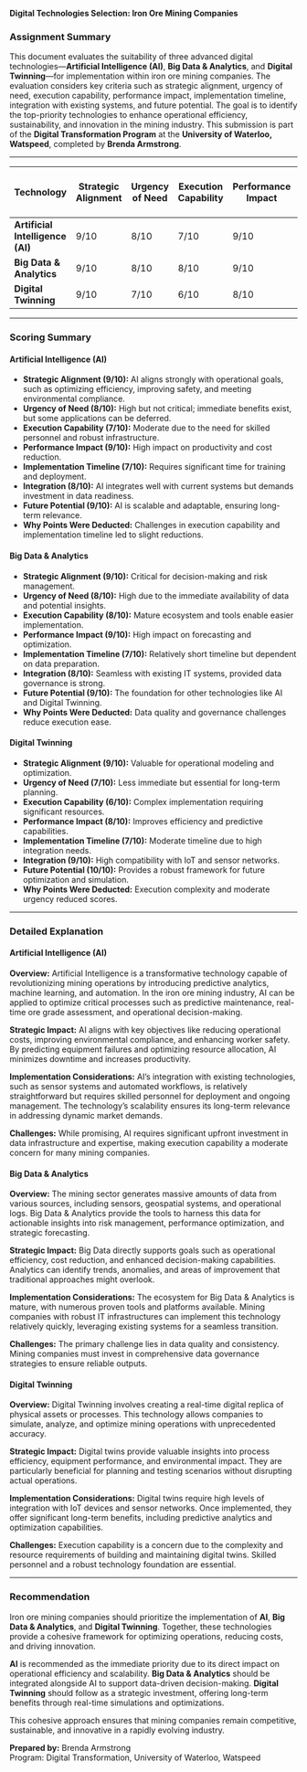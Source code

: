 **Digital Technologies Selection: Iron Ore Mining Companies**

### Assignment Summary

This document evaluates the suitability of three advanced digital technologies—**Artificial Intelligence (AI)**, **Big Data & Analytics**, and **Digital Twinning**—for implementation within iron ore mining companies. The evaluation considers key criteria such as strategic alignment, urgency of need, execution capability, performance impact, implementation timeline, integration with existing systems, and future potential. The goal is to identify the top-priority technologies to enhance operational efficiency, sustainability, and innovation in the mining industry. This submission is part of the **Digital Transformation Program** at the **University of Waterloo, Watspeed**, completed by **Brenda Armstrong**.

---

| **Technology**                   | **Strategic Alignment** | **Urgency of Need** | **Execution Capability** | **Performance Impact** | **Implementation Timeline** | **Integration with Existing Technology** | **Future Potential** | **Total** |
| -------------------------------- | ----------------------- | ------------------- | ------------------------ | ---------------------- | --------------------------- | ---------------------------------------- | -------------------- | --------- |
| **Artificial Intelligence (AI)** | 9/10                    | 8/10                | 7/10                     | 9/10                   | 7/10                        | 8/10                                     | 9/10                 | 57/70     |
| **Big Data & Analytics**         | 9/10                    | 8/10                | 8/10                     | 9/10                   | 7/10                        | 8/10                                     | 9/10                 | 58/70     |
| **Digital Twinning**             | 9/10                    | 7/10                | 6/10                     | 8/10                   | 7/10                        | 9/10                                     | 10/10                | 56/70     |

---

### Scoring Summary

#### Artificial Intelligence (AI)
- **Strategic Alignment (9/10):** AI aligns strongly with operational goals, such as optimizing efficiency, improving safety, and meeting environmental compliance.
- **Urgency of Need (8/10):** High but not critical; immediate benefits exist, but some applications can be deferred.
- **Execution Capability (7/10):** Moderate due to the need for skilled personnel and robust infrastructure.
- **Performance Impact (9/10):** High impact on productivity and cost reduction.
- **Implementation Timeline (7/10):** Requires significant time for training and deployment.
- **Integration (8/10):** AI integrates well with current systems but demands investment in data readiness.
- **Future Potential (9/10):** AI is scalable and adaptable, ensuring long-term relevance.
- **Why Points Were Deducted:** Challenges in execution capability and implementation timeline led to slight reductions.

#### Big Data & Analytics
- **Strategic Alignment (9/10):** Critical for decision-making and risk management.
- **Urgency of Need (8/10):** High due to the immediate availability of data and potential insights.
- **Execution Capability (8/10):** Mature ecosystem and tools enable easier implementation.
- **Performance Impact (9/10):** High impact on forecasting and optimization.
- **Implementation Timeline (7/10):** Relatively short timeline but dependent on data preparation.
- **Integration (8/10):** Seamless with existing IT systems, provided data governance is strong.
- **Future Potential (9/10):** The foundation for other technologies like AI and Digital Twinning.
- **Why Points Were Deducted:** Data quality and governance challenges reduce execution ease.

#### Digital Twinning
- **Strategic Alignment (9/10):** Valuable for operational modeling and optimization.
- **Urgency of Need (7/10):** Less immediate but essential for long-term planning.
- **Execution Capability (6/10):** Complex implementation requiring significant resources.
- **Performance Impact (8/10):** Improves efficiency and predictive capabilities.
- **Implementation Timeline (7/10):** Moderate timeline due to high integration needs.
- **Integration (9/10):** High compatibility with IoT and sensor networks.
- **Future Potential (10/10):** Provides a robust framework for future optimization and simulation.
- **Why Points Were Deducted:** Execution complexity and moderate urgency reduced scores.

---

### Detailed Explanation

#### Artificial Intelligence (AI)
**Overview:**
Artificial Intelligence is a transformative technology capable of revolutionizing mining operations by introducing predictive analytics, machine learning, and automation. In the iron ore mining industry, AI can be applied to optimize critical processes such as predictive maintenance, real-time ore grade assessment, and operational decision-making.

**Strategic Impact:**
AI aligns with key objectives like reducing operational costs, improving environmental compliance, and enhancing worker safety. By predicting equipment failures and optimizing resource allocation, AI minimizes downtime and increases productivity.

**Implementation Considerations:**
AI’s integration with existing technologies, such as sensor systems and automated workflows, is relatively straightforward but requires skilled personnel for deployment and ongoing management. The technology’s scalability ensures its long-term relevance in addressing dynamic market demands.

**Challenges:**
While promising, AI requires significant upfront investment in data infrastructure and expertise, making execution capability a moderate concern for many mining companies.

#### Big Data & Analytics
**Overview:**
The mining sector generates massive amounts of data from various sources, including sensors, geospatial systems, and operational logs. Big Data & Analytics provide the tools to harness this data for actionable insights into risk management, performance optimization, and strategic forecasting.

**Strategic Impact:**
Big Data directly supports goals such as operational efficiency, cost reduction, and enhanced decision-making capabilities. Analytics can identify trends, anomalies, and areas of improvement that traditional approaches might overlook.

**Implementation Considerations:**
The ecosystem for Big Data & Analytics is mature, with numerous proven tools and platforms available. Mining companies with robust IT infrastructures can implement this technology relatively quickly, leveraging existing systems for a seamless transition.

**Challenges:**
The primary challenge lies in data quality and consistency. Mining companies must invest in comprehensive data governance strategies to ensure reliable outputs.

#### Digital Twinning
**Overview:**
Digital Twinning involves creating a real-time digital replica of physical assets or processes. This technology allows companies to simulate, analyze, and optimize mining operations with unprecedented accuracy.

**Strategic Impact:**
Digital twins provide valuable insights into process efficiency, equipment performance, and environmental impact. They are particularly beneficial for planning and testing scenarios without disrupting actual operations.

**Implementation Considerations:**
Digital twins require high levels of integration with IoT devices and sensor networks. Once implemented, they offer significant long-term benefits, including predictive analytics and optimization capabilities.

**Challenges:**
Execution capability is a concern due to the complexity and resource requirements of building and maintaining digital twins. Skilled personnel and a robust technology foundation are essential.

---

### Recommendation

Iron ore mining companies should prioritize the implementation of **AI**, **Big Data & Analytics**, and **Digital Twinning**. Together, these technologies provide a cohesive framework for optimizing operations, reducing costs, and driving innovation. 

**AI** is recommended as the immediate priority due to its direct impact on operational efficiency and scalability. **Big Data & Analytics** should be integrated alongside AI to support data-driven decision-making. **Digital Twinning** should follow as a strategic investment, offering long-term benefits through real-time simulations and optimizations.

This cohesive approach ensures that mining companies remain competitive, sustainable, and innovative in a rapidly evolving industry.

**Prepared by:**
Brenda Armstrong  
Program: Digital Transformation, University of Waterloo, Watspeed

